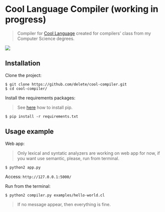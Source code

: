 # Cool Language Compiler (working in progress)
> Compiler for [Cool Language](http://theory.stanford.edu/~aiken/software/cool/cool.html) created for compilers' class from my Computer Science degrees.

![](http://i.imgur.com/ivygr2X.png)

## Installation

Clone the project:

```
$ git clone https://github.com/delete/cool-compiler.git
$ cd cool-compiler/
```

Install the requirements packages:

> See [here](https://pip.pypa.io/en/stable/installing/) how to install pip.

`$ pip install -r requirements.txt`


## Usage example

Web app:

> Only lexical and syntatic analyzers are working on web app for now, if you want use semantic, please, run from terminal.

`$ python2 app.py`

Access:
`http://127.0.0.1:5000/`

Run from the terminal:

`$ python2 compiler.py examples/hello-world.cl`

> If no message appear, then everything is fine.
